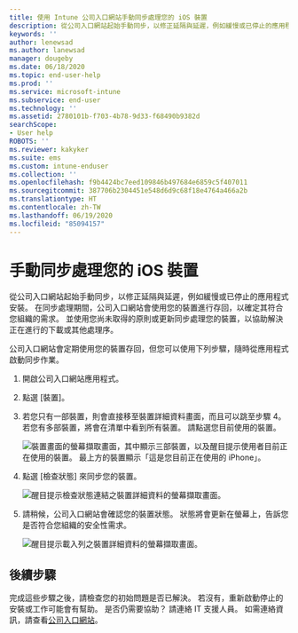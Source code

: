 ```yaml
---
title: 使用 Intune 公司入口網站手動同步處理您的 iOS 裝置
description: 從公司入口網站起始手動同步，以修正延隔與延遲，例如緩慢或已停止的應用程式安裝。
keywords: ''
author: lenewsad
ms.author: lanewsad
manager: dougeby
ms.date: 06/18/2020
ms.topic: end-user-help
ms.prod: ''
ms.service: microsoft-intune
ms.subservice: end-user
ms.technology: ''
ms.assetid: 2780101b-f703-4b78-9d33-f68490b9382d
searchScope:
- User help
ROBOTS: ''
ms.reviewer: kakyker
ms.suite: ems
ms.custom: intune-enduser
ms.collection: ''
ms.openlocfilehash: f9b4424bc7eed109846b497684e6859c5f407011
ms.sourcegitcommit: 387706b2304451e548d6d9c68f18e4764a466a2b
ms.translationtype: HT
ms.contentlocale: zh-TW
ms.lasthandoff: 06/19/2020
ms.locfileid: "85094157"
---
```

# <a name="sync-your-ios-device-manually"></a>手動同步處理您的 iOS 裝置

從公司入口網站起始手動同步，以修正延隔與延遲，例如緩慢或已停止的應用程式安裝。 在同步處理期間，公司入口網站會使用您的裝置進行存回，以確定其符合您組織的需求。 並使用您尚未取得的原則或更新同步處理您的裝置，以協助解決正在進行的下載或其他處理序。 

公司入口網站會定期使用您的裝置存回，但您可以使用下列步驟，隨時從應用程式啟動同步作業。 

1. 開啟公司入口網站應用程式。

2. 點選 [裝置]。 
3. 若您只有一部裝置，則會直接移至裝置詳細資料畫面，而且可以跳至步驟 4。 若您有多部裝置，將會在清單中看到所有裝置。 請點選您目前使用的裝置。 

    ![裝置畫面的螢幕擷取畫面，其中顯示三部裝置，以及醒目提示使用者目前正在使用的裝置。 最上方的裝置顯示「這是您目前正在使用的 iPhone」。](./media/ios-sync-1-company-portal-2006.png)

4. 點選 [檢查狀態] 來同步您的裝置。 

    ![醒目提示檢查狀態連結之裝置詳細資料的螢幕擷取畫面。](./media/ios-sync-2-company-portal-2006.png)  

 5. 請稍候，公司入口網站會確認您的裝置狀態。 狀態將會更新在螢幕上，告訴您是否符合您組織的安全性需求。 

       ![醒目提示載入列之裝置詳細資料的螢幕擷取畫面。](./media/ios-sync-3-company-portal-2006.png)


## <a name="next-steps"></a>後續步驟  
完成這些步驟之後，請檢查您的初始問題是否已解決。 若沒有，重新啟動停止的安裝或工作可能會有幫助。 是否仍需要協助？ 請連絡 IT 支援人員。 如需連絡資訊，請查看[公司入口網站](https://go.microsoft.com/fwlink/?linkid=2010980)。  




